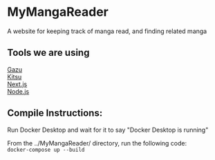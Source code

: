 # MyMangaReader
A website for keeping track of manga read, and finding related manga


## Tools we are using

[Gazu](https://gazu.cg-wire.com/) <br>
[Kitsu](https://api-docs.kitsu.cloud/) <br>
[Next.js](https://nextjs.org/) <br>
[Node.js](https://nodejs.org/en) <br>


## Compile Instructions:
Run Docker Desktop and wait for it to say "Docker Desktop is running"<br>

From the ../MyMangaReader/ directory, run the following code: <br>
```docker-compose up --build```
